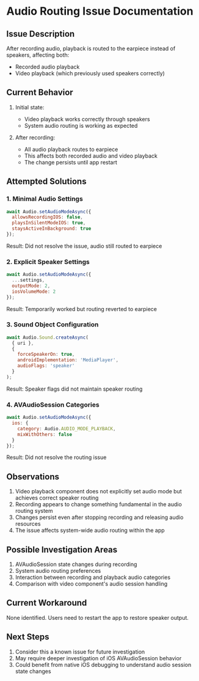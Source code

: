 # Audio Routing Issue Documentation

## Issue Description
After recording audio, playback is routed to the earpiece instead of speakers, affecting both:
- Recorded audio playback
- Video playback (which previously used speakers correctly)

## Current Behavior
1. Initial state:
   - Video playback works correctly through speakers
   - System audio routing is working as expected

2. After recording:
   - All audio playback routes to earpiece
   - This affects both recorded audio and video playback
   - The change persists until app restart

## Attempted Solutions

### 1. Minimal Audio Settings
```javascript
await Audio.setAudioModeAsync({
  allowsRecordingIOS: false,
  playsInSilentModeIOS: true,
  staysActiveInBackground: true
});
```
Result: Did not resolve the issue, audio still routed to earpiece

### 2. Explicit Speaker Settings
```javascript
await Audio.setAudioModeAsync({
  ...settings,
  outputMode: 2,
  iosVolumeMode: 2
});
```
Result: Temporarily worked but routing reverted to earpiece

### 3. Sound Object Configuration
```javascript
await Audio.Sound.createAsync(
  { uri },
  {
    forceSpeakerOn: true,
    androidImplementation: 'MediaPlayer',
    audioFlags: 'speaker'
  }
);
```
Result: Speaker flags did not maintain speaker routing

### 4. AVAudioSession Categories
```javascript
await Audio.setAudioModeAsync({
  ios: {
    category: Audio.AUDIO_MODE_PLAYBACK,
    mixWithOthers: false
  }
});
```
Result: Did not resolve the routing issue

## Observations
1. Video playback component does not explicitly set audio mode but achieves correct speaker routing
2. Recording appears to change something fundamental in the audio routing system
3. Changes persist even after stopping recording and releasing audio resources
4. The issue affects system-wide audio routing within the app

## Possible Investigation Areas
1. AVAudioSession state changes during recording
2. System audio routing preferences
3. Interaction between recording and playback audio categories
4. Comparison with video component's audio session handling

## Current Workaround
None identified. Users need to restart the app to restore speaker output.

## Next Steps
1. Consider this a known issue for future investigation
2. May require deeper investigation of iOS AVAudioSession behavior
3. Could benefit from native iOS debugging to understand audio session state changes
